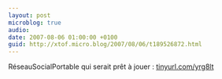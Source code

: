 ```yaml
---
layout: post
microblog: true
audio: 
date: 2007-08-06 01:00:00 +0100
guid: http://xtof.micro.blog/2007/08/06/t189526872.html
---
```

RéseauSocialPortable qui serait prêt à jouer : [tinyurl.com/yrg8lt](http://tinyurl.com/yrg8lt)
